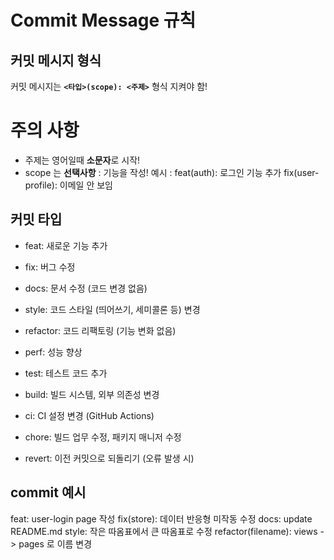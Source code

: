 # Commit Message 규칙

## 커밋 메시지 형식

커밋 메시지는 **`<타입>(scope): <주제>`** 형식 지켜야 함!

# 주의 사항

- 주제는 영어일때 **소문자**로 시작!
- scope 는 **선택사항** : 기능을 작성!
  예시 :
  feat(auth): 로그인 기능 추가
  fix(user-profile): 이메일 안 보임

## 커밋 타입

- feat: 새로운 기능 추가
- fix: 버그 수정
- docs: 문서 수정 (코드 변경 없음)
- style: 코드 스타일 (띄어쓰기, 세미콜론 등) 변경
- refactor: 코드 리팩토링 (기능 변화 없음)
- perf: 성능 향상
- test: 테스트 코드 추가
- build: 빌드 시스템, 외부 의존성 변경
- ci: CI 설정 변경 (GitHub Actions)

- chore: 빌드 업무 수정, 패키지 매니저 수정
- revert: 이전 커밋으로 되돌리기 (오류 발생 시)

## commit 예시

feat: user-login page 작성
fix(store): 데이터 반응형 미작동 수정
docs: update README.md
style: 작은 따옴표에서 큰 따옴표로 수정
refactor(filename): views -> pages 로 이름 변경

